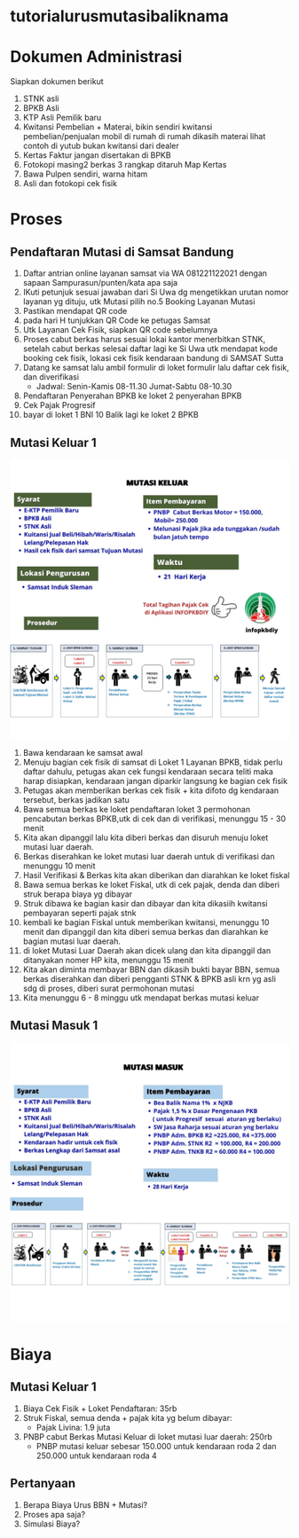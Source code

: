 # tutorialurusmutasibaliknama
# Dokumen Administrasi
Siapkan dokumen berikut
1. STNK asli
2. BPKB Asli
3. KTP Asli Pemilik baru
4. Kwitansi Pembelian + Materai, bikin sendiri kwitansi pembelian/penjualan mobil di rumah di rumah dikasih materai lihat contoh di yutub bukan kwitansi dari dealer
5. Kertas Faktur jangan disertakan di BPKB
6. Fotokopi masing2 berkas 3 rangkap ditaruh Map Kertas
7. Bawa Pulpen sendiri, warna hitam
8. Asli dan fotokopi cek fisik
# Proses
## Pendaftaran Mutasi di Samsat Bandung
1. Daftar antrian online layanan samsat via WA 081221122021 dengan sapaan Sampurasun/punten/kata apa saja
2. IKuti petunjuk sesuai jawaban dari Si Uwa dg mengetikkan urutan nomor layanan yg dituju, utk Mutasi pilih no.5 Booking Layanan Mutasi
3. Pastikan mendapat QR code
4. pada hari H tunjukkan QR Code ke petugas Samsat
5. Utk Layanan Cek Fisik, siapkan QR code sebelumnya
6. Proses cabut berkas harus sesuai lokai kantor menerbitkan STNK, setelah cabut berkas selesai daftar lagi ke Si Uwa utk mendapat kode booking cek fisik, lokasi cek fisik kendaraan bandung di SAMSAT Sutta
7. Datang ke samsat lalu ambil formulir di loket formulir lalu daftar cek fisik, dan diverifikasi
   - Jadwal: Senin-Kamis 08-11.30 Jumat-Sabtu 08-10.30
8. Pendaftaran Penyerahan BPKB ke loket 2 penyerahan BPKB 
9. Cek Pajak Progresif
9. bayar di loket 1 BNI
10 Balik lagi ke loket 2 BPKB
## Mutasi Keluar 1
![My Image](https://github.com/Ianagung/tutorialurusmutasibaliknama/blob/1e3160de135ac07781154fba80122801cd1f1bd8/images/MutasiKeluar.jpg)
1. Bawa kendaraan ke samsat awal
2. Menuju bagian cek fisik di samsat di Loket 1 Layanan BPKB, tidak perlu daftar dahulu, petugas akan cek fungsi kendaraan secara teliti maka harap disiapkan, kendaraan jangan diparkir langsung ke bagian cek fisik
3. Petugas akan memberikan berkas cek fisik + kita difoto dg kendaraan tersebut, berkas jadikan satu
4. Bawa semua berkas ke loket pendaftaran loket 3 permohonan pencabutan berkas BPKB,utk di cek dan di verifikasi, menunggu 15 - 30 menit
5. Kita akan dipanggil lalu kita diberi berkas dan disuruh menuju loket mutasi luar daerah.
6. Berkas diserahkan ke loket mutasi luar daerah untuk di verifikasi dan menunggu 10 menit
7. Hasil Verifikasi & Berkas kita akan diberikan dan diarahkan ke loket fiskal
8. Bawa semua berkas ke loket Fiskal, utk di cek pajak, denda dan diberi struk berapa biaya yg dibayar
9. Struk dibawa ke bagian kasir dan dibayar dan kita dikasiih kwitansi pembayaran seperti pajak stnk
10. kembali ke bagian Fiskal untuk memberikan kwitansi, menunggu 10 menit dan dipanggil dan kita diberi semua berkas dan diarahkan ke bagian mutasi luar daerah.
11. di loket Mutasi Luar Daerah akan dicek ulang dan kita dipanggil dan ditanyakan nomer HP kita, menunggu 15 menit
12. Kita akan diminta membayar BBN dan dikasih bukti bayar BBN, semua berkas diserahkan dan diberi pengganti STNK & BPKB asli krn yg asli sdg di proses, diberi surat permohonan mutasi
13. Kita menunggu 6 - 8 minggu utk mendapat berkas mutasi keluar
## Mutasi Masuk 1
![My Image](https://github.com/Ianagung/tutorialurusmutasibaliknama/blob/1e3160de135ac07781154fba80122801cd1f1bd8/images/MutasiMasuk.jpg)
# Biaya
## Mutasi Keluar 1
1. Biaya Cek Fisik + Loket Pendaftaran: 35rb
2. Struk Fiskal, semua denda + pajak kita yg belum dibayar:
   - Pajak Livina: 1.9 juta
3. PNBP cabut Berkas Mutasi Keluar di loket mutasi luar daerah: 250rb
   - PNBP mutasi keluar sebesar 150.000 untuk kendaraan roda 2 dan 250.000 untuk kendaraan roda 4
## Pertanyaan
1. Berapa Biaya Urus BBN + Mutasi?
2. Proses apa saja?
4. Simulasi Biaya?
